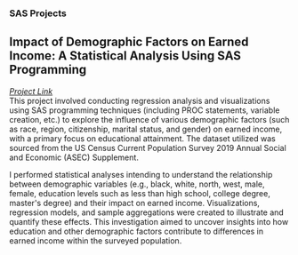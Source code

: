 ### SAS Projects

## Impact of Demographic Factors on Earned Income: A Statistical Analysis Using SAS Programming
*[Project Link](https://khalilsakho.github.io/ePortfolio/sasproject1)*\
This project involved conducting regression analysis and visualizations using SAS programming techniques (including PROC statements, variable creation, etc.) to explore the influence of various demographic factors (such as race, region, citizenship, marital status, and gender) on earned income, with a primary focus on educational attainment. The dataset utilized was sourced from the US Census Current Population Survey 2019 Annual Social and Economic (ASEC) Supplement.

I performed statistical analyses intending to understand the relationship between demographic variables (e.g., black, white, north, west, male, female, education levels such as less than high school, college degree, master's degree) and their impact on earned income. Visualizations, regression models, and sample aggregations were created to illustrate and quantify these effects. This investigation aimed to uncover insights into how education and other demographic factors contribute to differences in earned income within the surveyed population. 

